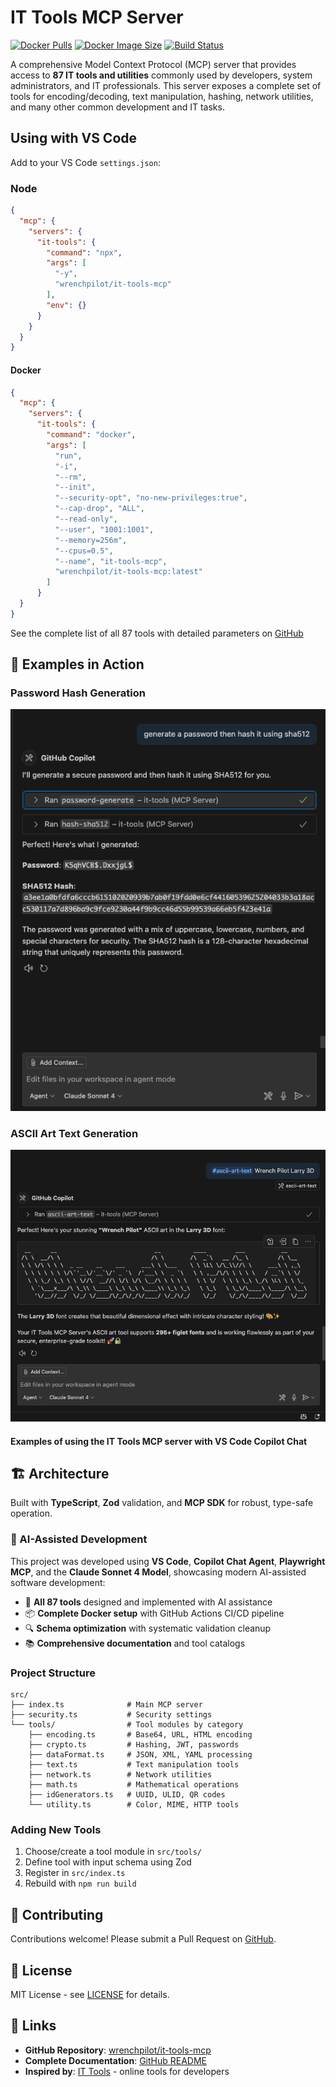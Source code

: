 # IT Tools MCP Server

[![Docker Pulls](https://img.shields.io/docker/pulls/wrenchpilot/it-tools-mcp?refresh=1)](https://hub.docker.com/r/wrenchpilot/it-tools-mcp)
[![Docker Image Size](https://img.shields.io/docker/image-size/wrenchpilot/it-tools-mcp/latest?refresh=1)](https://hub.docker.com/r/wrenchpilot/it-tools-mcp)
[![Build Status](https://github.com/wrenchpilot/it-tools-mcp/workflows/Build%20and%20Push%20to%20Docker%20Hub/badge.svg)](https://github.com/wrenchpilot/it-tools-mcp/actions)

A comprehensive Model Context Protocol (MCP) server that provides access to **87 IT tools and utilities** commonly used by developers, system administrators, and IT professionals. This server exposes a complete set of tools for encoding/decoding, text manipulation, hashing, network utilities, and many other common development and IT tasks.

## Using with VS Code

Add to your VS Code `settings.json`:

### Node

```json
{
  "mcp": {
    "servers": {
      "it-tools": {
        "command": "npx",
        "args": [
          "-y",
          "wrenchpilot/it-tools-mcp"
        ],
        "env": {}
      }
    }
  }
}
```

#### Docker

```json
{
  "mcp": {
    "servers": {
      "it-tools": {
        "command": "docker",
        "args": [
          "run",
          "-i",
          "--rm",
          "--init",
          "--security-opt", "no-new-privileges:true",
          "--cap-drop", "ALL",
          "--read-only",
          "--user", "1001:1001",
          "--memory=256m",
          "--cpus=0.5",
          "--name", "it-tools-mcp",
          "wrenchpilot/it-tools-mcp:latest"
        ]
      }
  }
}
```

See the complete list of all 87 tools with detailed parameters on [GitHub](https://github.com/wrenchpilot/it-tools-mcp#available-tools)

## 📸 Examples in Action

### Password Hash Generation

![Password Hash Example](https://raw.githubusercontent.com/wrenchpilot/it-tools-mcp/master/screenshots/password-hash-example.png)

### ASCII Art Text Generation  

![ASCII Art Text Example](https://raw.githubusercontent.com/wrenchpilot/it-tools-mcp/master/screenshots/ascii-art-text-example.png)

#### Examples of using the IT Tools MCP server with VS Code Copilot Chat

## 🏗️ Architecture

Built with **TypeScript**, **Zod** validation, and **MCP SDK** for robust, type-safe operation.

### 🤖 AI-Assisted Development

This project was developed using **VS Code**, **Copilot Chat Agent**, **Playwright MCP**, and the **Claude Sonnet 4 Model**, showcasing modern AI-assisted software development:

- 🔧 **All 87 tools** designed and implemented with AI assistance
- 📦 **Complete Docker setup** with GitHub Actions CI/CD pipeline
- 🔍 **Schema optimization** with systematic validation cleanup
- 📚 **Comprehensive documentation** and tool catalogs

### Project Structure

```text
src/
├── index.ts              # Main MCP server
├── security.ts           # Security settings
└── tools/                # Tool modules by category
    ├── encoding.ts       # Base64, URL, HTML encoding
    ├── crypto.ts         # Hashing, JWT, passwords
    ├── dataFormat.ts     # JSON, XML, YAML processing
    ├── text.ts           # Text manipulation tools
    ├── network.ts        # Network utilities
    ├── math.ts           # Mathematical operations
    ├── idGenerators.ts   # UUID, ULID, QR codes
    └── utility.ts        # Color, MIME, HTTP tools
```

### Adding New Tools

1. Choose/create a tool module in `src/tools/`
2. Define tool with input schema using Zod
3. Register in `src/index.ts`
4. Rebuild with `npm run build`

## 🤝 Contributing

Contributions welcome! Please submit a Pull Request on [GitHub](https://github.com/wrenchpilot/it-tools-mcp).

## 📄 License

MIT License - see [LICENSE](https://github.com/wrenchpilot/it-tools-mcp/blob/master/LICENSE) for details.

## 🔗 Links

- **GitHub Repository**: [wrenchpilot/it-tools-mcp](https://github.com/wrenchpilot/it-tools-mcp)
- **Complete Documentation**: [GitHub README](https://github.com/wrenchpilot/it-tools-mcp#readme)
- **Inspired by**: [IT Tools](https://github.com/CorentinTh/it-tools) - online tools for developers
